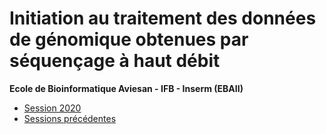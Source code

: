 # Initiation au traitement des données de génomique obtenues par séquençage à haut débit

**Ecole de Bioinformatique Aviesan - IFB - Inserm (EBAII)**



- [Session 2020](2020/README.md)
- [Sessions précédentes](http://france-bioinformatique.fr/)

